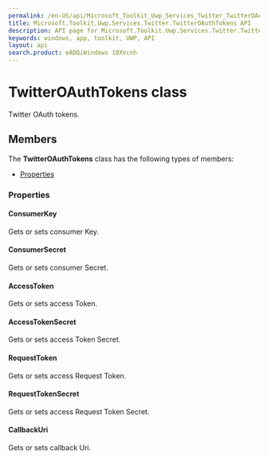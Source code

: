 ```yaml
---
permalink: /en-US/api/Microsoft_Toolkit_Uwp_Services_Twitter_TwitterOAuthTokens.htm
title: Microsoft.Toolkit.Uwp.Services.Twitter.TwitterOAuthTokens API 
description: API page for Microsoft.Toolkit.Uwp.Services.Twitter.TwitterOAuthTokens
keywords: windows, app, toolkit, UWP, API
layout: api
search.product: eADQiWindows 10XVcnh
---
```



# TwitterOAuthTokens class

Twitter OAuth tokens.

## Members

The **TwitterOAuthTokens** class has the following types of members:

* [Properties](#Properties)

### Properties

#### ConsumerKey

Gets or sets consumer Key.





#### ConsumerSecret

Gets or sets consumer Secret.





#### AccessToken

Gets or sets access Token.





#### AccessTokenSecret

Gets or sets access Token Secret.





#### RequestToken

Gets or sets access Request Token.





#### RequestTokenSecret

Gets or sets access Request Token Secret.





#### CallbackUri

Gets or sets callback Uri.




